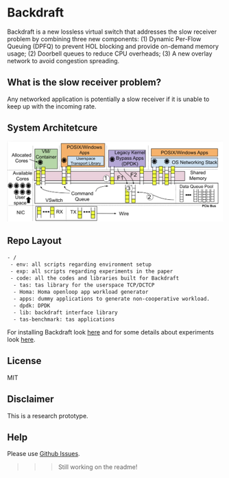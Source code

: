 # Backdraft
Backdraft is a new lossless virtual switch that addresses the slow receiver problem by combining three new components: (1) Dynamic Per-Flow Queuing (DPFQ) to prevent HOL blocking and provide on-demand memory usage; (2) Doorbell queues to reduce CPU overheads; (3) A new overlay network to avoid congestion spreading.

## What is the slow receiver problem?
Any networked application is potentially a slow receiver if it is unable to
keep up with the incoming rate.

## System Architetcure
![Backdraft](docs/pngs/bd_design.png)

## Repo Layout
```
- /
 - env: all scripts regarding environment setup
 - exp: all scripts regarding experiments in the paper
 - code: all the codes and libraries built for Backdraft
  - tas: tas library for the userspace TCP/DCTCP
  - Homa: Homa openloop app workload generator
  - apps: dummy applications to generate non-cooperative workload.
  - dpdk: DPDK
  - lib: backdraft interface library
  - tas-benchmark: tas applications
```

For installing Backdraft look [here](./INSTALL.md) and for some
details about experiments look [here](./exp/notes/README.md).

## License

MIT

## Disclaimer

This is a research prototype.

## Help

Please use [Github Issues](https://github.com/Lossless-Virtual-Switching/Backdraft/issues).

>>> Still working on the readme!
